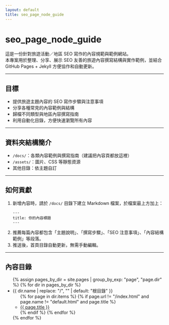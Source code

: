 ```yaml
---
layout: default
title: seo_page_node_guide
---
```


# seo_page_node_guide

這是一份針對旅遊活動／地區 SEO 寫作的內容規範與範例網站。  
本專案用於整理、分享、展示 SEO 友善的旅遊內容撰寫結構與實作範例，並結合 GitHub Pages + Jekyll 方便協作和自動更新。

---

## 目標

- 提供旅遊主題內容的 SEO 寫作步驟與注意事項
- 分享各種常見的內容範例與結構
- 歸檔不同類型與地區內容撰寫指南
- 利用自動化目錄，方便快速瀏覽所有內容

---

## 資料夾結構簡介

- `/docs/`：各類內容範例與撰寫指南（建議把內容頁都放這裡）
- `/assets/`：圖片、CSS 等靜態資源
- 其他目錄：依主題自訂

---

## 如何貢獻

1. 新增內容時，請於 `/docs/` 目錄下建立 Markdown 檔案，於檔案最上方加上：
   ```
   ---
   title: 你的內容標題
   ---
   ```
2. 推薦每篇內容都包含「主題說明」、「撰寫步驟」、「SEO 注意事項」、「內容結構範例」等段落。
3. 推送後，首頁目錄自動更新，無需手動編輯。

---

## 內容目錄

<nav>
  <ul class="nav-list">
  {% assign pages_by_dir = site.pages | group_by_exp: "page", "page.dir" %}
  {% for dir in pages_by_dir %}
    <li>
      <span class="folder-title">{{ dir.name | replace: "/", "" | default: "根目錄" }}</span>
      <ul>
        {% for page in dir.items %}
          {% if page.url != "/index.html" and page.name != "default.html" and page.title %}
            <li>
              <a href="{{ site.baseurl }}{{ page.url }}">{{ page.title }}</a>
            </li>
          {% endif %}
        {% endfor %}
      </ul>
    </li>
  {% endfor %}
  </ul>
</nav>

